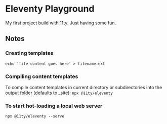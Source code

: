 # Eleventy Playground

My first project build with 11ty. Just having some fun.

## Notes

### Creating templates
```echo 'file content goes here' > filename.ext```

### Compiling content templates
To compile content templates in current directory or subdirectories into the output folder (defaults to _site):
```npx @11ty/eleventy```

### To start hot-loading a local web server
```npx @11ty/eleventy --serve```


